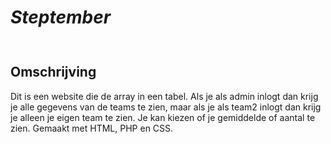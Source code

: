 # ***Steptember***


<img src= "loginscherm.png"
alt="" style="float: center ; margin-right: 100px;" />
#
<h2>Omschrijving</h2>

<p1>Dit is een website die de array in een tabel. </p1>
<p2>Als je als admin inlogt dan krijg je alle gegevens van de teams te zien, maar als je als team2 inlogt dan krijg je alleen je eigen team te zien. </p2>
<p3>Je kan kiezen of je gemiddelde of aantal te zien.</p3>
<p4> Gemaakt met HTML, PHP en CSS.<p4>  
